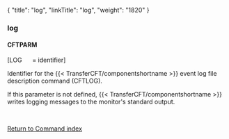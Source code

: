 {
    "title": "log",
    "linkTitle": "log",
    "weight": "1820"
}<span id="log"></span>

### log

#### CFTPARM

\[LOG      = identifier\]

Identifier for the  {{< TransferCFT/componentshortname  >}} event
log file description command (CFTLOG).

If this parameter is not defined,  {{< TransferCFT/componentshortname  >}}  writes logging
messages to the monitor's standard output.

 

[Return to Command index](../../)
